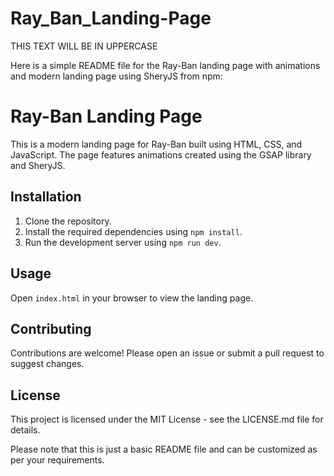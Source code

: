 ﻿# Ray_Ban_Landing-Page
<p style="text-transform: uppercase">This text will be in uppercase</p>

Here is a simple README file for the Ray-Ban landing page with animations and modern landing page using SheryJS from npm:

# Ray-Ban Landing Page

This is a modern landing page for Ray-Ban built using HTML, CSS, and JavaScript. The page features animations created using the GSAP library and SheryJS.

## Installation

1. Clone the repository.
2. Install the required dependencies using `npm install`.
3. Run the development server using `npm run dev`.

## Usage

Open `index.html` in your browser to view the landing page.

## Contributing

Contributions are welcome! Please open an issue or submit a pull request to suggest changes.

## License

This project is licensed under the MIT License - see the LICENSE.md file for details.

Please note that this is just a basic README file and can be customized as per your requirements.
